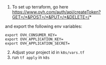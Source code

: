1. To set up terraform, go here
https://www.ovh.com/auth/api/createToken?GET=/*&POST=/*&PUT=/*&DELETE=/*

and export the following env variables:
```
export OVH_CONSUMER_KEY=
export OVH_APPLICATION_KEY=
export OVH_APPLICATION_SECRET=
```

2. Adjust your project id in `k8s/vars.tf`
3. run `tf apply` in `k8s`